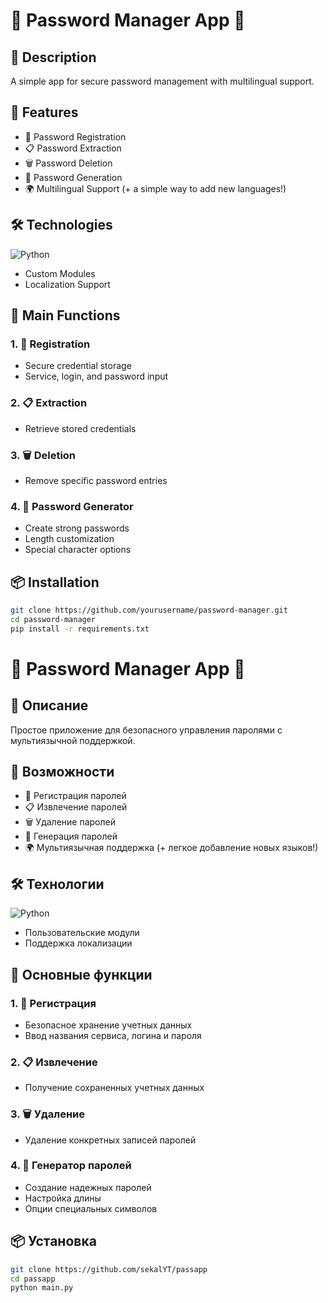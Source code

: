 # 🔐 Password Manager App 🚀

## 📝 Description

A simple app for secure password management with multilingual support.

## 🌟 Features

- 🔑 Password Registration
- 📋 Password Extraction 
- 🗑️ Password Deletion
- 🎲 Password Generation
- 🌍 Multilingual Support (+ a simple way to add new languages!)

## 🛠️ Technologies

![Python](https://img.shields.io/badge/python-3670A0?style=for-the-badge&logo=python&logoColor=ffdd54)
- Custom Modules
- Localization Support

## 🚦 Main Functions

### 1. 🔐 Registration 
- Secure credential storage
- Service, login, and password input

### 2. 📋 Extraction
- Retrieve stored credentials

### 3. 🗑️ Deletion
- Remove specific password entries

### 4. 🎲 Password Generator
- Create strong passwords
- Length customization
- Special character options

## 📦 Installation

```bash
git clone https://github.com/yourusername/password-manager.git
cd password-manager
pip install -r requirements.txt
```





# 🔐 Password Manager App 🚀

## 📝 Описание

Простое приложение для безопасного управления паролями с мультиязычной поддержкой.

## 🌟 Возможности

- 🔑 Регистрация паролей
- 📋 Извлечение паролей 
- 🗑️ Удаление паролей
- 🎲 Генерация паролей
- 🌍 Мультиязычная поддержка (+ легкое добавление новых языков!)

## 🛠️ Технологии

![Python](https://img.shields.io/badge/python-3670A0?style=for-the-badge&logo=python&logoColor=ffdd54)
- Пользовательские модули
- Поддержка локализации

## 🚦 Основные функции

### 1. 🔐 Регистрация 
- Безопасное хранение учетных данных
- Ввод названия сервиса, логина и пароля

### 2. 📋 Извлечение
- Получение сохраненных учетных данных

### 3. 🗑️ Удаление
- Удаление конкретных записей паролей

### 4. 🎲 Генератор паролей
- Создание надежных паролей
- Настройка длины
- Опции специальных символов

## 📦 Установка

```bash
git clone https://github.com/sekalYT/passapp
cd passapp
python main.py
